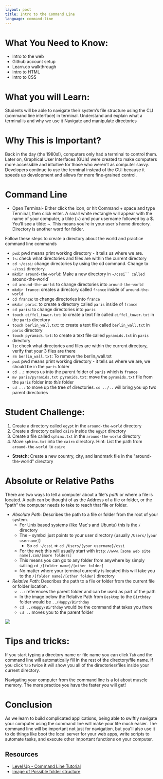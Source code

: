 ```yaml
---
layout: post
title: Intro to the Command Line
language: command-line
---
```


# What You Need to Know:
+ Intro to the web
+ Github account setup
+ Learn.co walkthrough
+ Intro to HTML
+ Intro to CSS

#  What you will Learn:
Students will be able to navigate their system’s file structure using the CLI (command line interface) in terminal.
Understand and explain what a terminal is and why we use it
Navigate and manipulate directories

# Why This is Important?
Back in the day (the 1980s!), computers only had a terminal to control them. Later on, Graphical User Interfaces (GUIs) were created to make computers more accessible and intuitive for those who weren't as computer savvy. Developers continue to use the terminal instead of the GUI because it speeds up development and allows for more fine-grained control.

# Command Line
* Open Terminal- Either click the icon, or hit Command + space and type Terminal, then click enter. A small white rectangle will appear with the name of your computer, a tilde (~) and your username followed by a $.
You’ll see a tilde: ~. This means you’re in your user's home directory. Directory is another word for folder.

Follow these steps to create a directory about the world and practice command line commands

* `pwd`: pwd means print working directory - it tells us where we are.
* `ls`: check what directories and files are within the current directory
* `cd ~/cssi`: change directories by using the cd command. Change to `~/cssi` directory.
* `mkdir around-the-world`: Make a new directory in `~/cssi`` called `around-the-world`
* `cd around-the-world`: to change directories into `around-the-world`
* `mkdir france`: creates a directory called `france` inside of `around-the-world`
* `cd france`: to change directories into `france`
* `mkdir paris`: to create a directory called `paris` inside of `france`
* `cd paris`: to change directories into `paris`
* `touch eiffel_tower.txt`: to create a text file called `eiffel_tower.txt` in the `paris` directory
* `touch berlin_wall.txt`: to create a text file called `berlin_wall.txt` in `paris` directory
* `touch pyramids.txt`: to create a text file called `pyramids.txt` in `paris` directory
* `ls`: check what directories and files are within the current directory, verify that your 3 files are there
* `rm berlin_wall.txt`: To remove the berlin_wall.txt
* `pwd`: pwd means print working directory - it tells us where we are, we should be in the `paris` folder
* `cd ..`: moves us into the parent folder of `paris` which is `france`
* `mv paris/pyramids.txt pyramids.txt`: move the `pyramids.txt` file from the `paris` folder into *this* folder
* `cd ..:` to move up the tree of directories. `cd ../..` will bring you up two parent directories

# Student Challenge:

1. Create a directory called `egypt` in the `around-the-world` directory
2. Create a directory called `cairo` inside the `egypt` directory
3. Create a file called `sphinx.txt` in the `around-the-world` directory
4. Move `sphinx.txt` into the `cairo` directory. Hint: List the path from `around-the-world `to `cairo`
+ **Stretch:** Create a new country, city, and landmark file in the "around-the-world" directory

# Absolute or Relative Paths
There are two ways to tell a computer about a file's *path* or where a file is located. A path can be thought of as the Address of a file or folder, or the "path" the computer needs to take to reach that file or folder.

+ *Absolute Path*: Describes the path to a file or folder from the root of your system.
  + For Unix based systems (like Mac's and Ubuntu) this is the `/` directory
  + The `~` symbol just points to your user directory (usually `/Users/[your username]`)
    + So `cd ~/cssi` => `cd /Users/[your username]/cssi`
  + For the web this will usually start with `http://www.[some web site name].com/[more folders]`
  + This means you can go to any folder from anywhere by simply calling `cd /[folder name]/[other folder]`
  + No matter where your terminal currently is located this will take you to the `/[folder name]/[other folder]` directory
+ *Relative Path*: Describes the path to a file or folder from the current file or folder location.
  + `..`: references the parent folder and can be used as part of the path
  + In the image below the Relative Path from `Desktop` to the `Birthday` folder would be `../Happy/Birthday`
  + `cd ../Happy/Birthday` would be the command that takes you there
  + `cd ..` moves you to the parent folder

<img src="http://i.imgur.com/ViRtnaF.png"> 

# Tips and tricks:
 If you start typing a directory name or file name you can click `Tab` and the command line will automatically fill in the rest of the directory/file name. If you click `Tab` twice it will show you all of the directories/files inside your current directory.

 Navigating your computer from the command line is a lot about muscle memory. The more practice you have the faster you will get!

# Conclusion
As we learn to build complicated applications, being able to swiftly navigate your computer using the command line will make your life much easier. The command line will be important not just for navigation, but you'll also use it to do things like boot the local server for your web apps, write scripts to automate tasks, and execute other important functions on your computer.

##  Resources
* [Level Up - Command Line Tutorial](http://leveluptuts.com/tutorials/command-line-basics)
* [Image of Possible folder structure](http://i.imgur.com/ViRtnaF.png)
